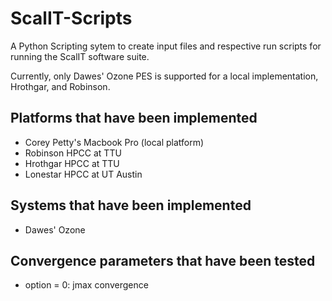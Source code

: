 # ScalIT-Scripts
A Python Scripting sytem to create input files and respective run scripts for running the ScalIT software suite.

Currently, only Dawes' Ozone PES is supported for a local implementation, Hrothgar, and Robinson.

## Platforms that have been implemented

  - Corey Petty's Macbook Pro (local platform)
  - Robinson HPCC at TTU
  - Hrothgar HPCC at TTU
  - Lonestar HPCC at UT Austin

## Systems that have been implemented

  - Dawes' Ozone

## Convergence parameters that have been tested

  - option = 0: jmax convergence
